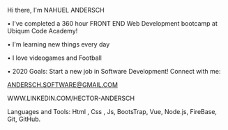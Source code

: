 Hi there, I'm NAHUEL ANDERSCH


•	  I've completed a 360 hour FRONT END Web Development bootcamp at Ubiqum Code Academy!

•	  I'm learning new things every day 

•	  I love videogames and Football

•	  2020 Goals: Start a new job in Software Development!
Connect with me:

ANDERSCH.SOFTWARE@GMAIL.COM

WWW.LINKEDIN.COM/HECTOR-ANDERSCH


Languages and Tools:
Html , Css , Js, BootsTrap, Vue, Node.js, FireBase, Git, GitHub.





